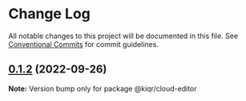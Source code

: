 # Change Log

All notable changes to this project will be documented in this file.
See [Conventional Commits](https://conventionalcommits.org) for commit guidelines.

## [0.1.2](https://github.com/kiqr/node-workspace/compare/@kiqr/cloud-editor@0.1.1...@kiqr/cloud-editor@0.1.2) (2022-09-26)

**Note:** Version bump only for package @kiqr/cloud-editor
